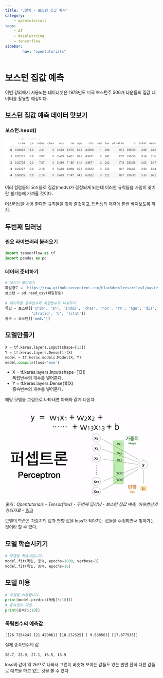```yaml
---
title: "3일차 - 보스턴 집값 예측"
category:
    - opentutorials
tags:
    - AI
    - deeplearning
    - tensorflow
sidebar:
        nav: "opentutorials"
---
```



# 보스턴 집값 예측

이번 강의에서 사용되는 데이터셋은 1978년도 미국 보스턴주 506개 타운들의 집값 데이터를 활용할 예정이다.

## 보스턴 집값 예측 데이터 맛보기

### 보스턴.head()

![/assets/img/20200824/Untitled.png](/assets/img/20200824/Untitled.png)

여러 컬럼들의 요소들로 집값(medv)가 결정되게 되는데 이러한 규칙들을 사람이 찾기란 불가능에 가까울 것이다.  
  
머신러닝을 사용 한다면 규칙들을 찾아 줄것이고, 딥러닝의 매력에 한번 빠져보도록 하자.

## 두번째 딥러닝

### 필요 라이브러리 불러오기

```python
import tensorflow as tf
import pandas as pd
```

### 데이터 준비하기

```python
# 데이터 불러오기
파일경로 = 'https://raw.githubusercontent.com/blackdew/tensorflow1/master/csv/boston.csv'
보스턴 = pd.read_csv(파일경로)

# 데이터를 종속변수와 독립변수로 나눠주기
독립 = 보스턴[['crim', 'zn', 'indus', 'chas', 'nox', 'rm', 'age', 'dis', 'rad', 'tax',
            'ptratio', 'b', 'lstat']]
종속 = 보스턴[['medv']]
```

## 모델만들기

```python
X = tf.keras.layers.Input(shape=[13])
Y = tf.keras.layers.Dense(1)(X)
model = tf.keras.models.Model(X, Y)
model.compile(loss='mse')
```

- X = tf.keras.layers.Input(shape=[13])  
독립변수의 개수를 넣어준다.  
- Y = tf.keras.layers.Dense(1)(X)  
종속변수의 개수를 넣어준다.  

해당 모델을 그림으로 나타내면 아래와 같게 나온다.  

![/assets/img/20200824/Untitled%201.png](/assets/img/20200824/Untitled%201.png)

*출처 : Opentutorials - Tensorflow1 - 두번째 딥러닝 - 보스턴 집값 예측, 이숙번님의 강의자료 - [링크](https://opentutorials.org/module/4966/28976)*

모델의 학습은 가중치의 값과 편향 값을 loss가 작아지는 값들을 수정하면서 찾아가는 것이라 할 수 있다.  

## 모델 학습시키기

```python
# 모델을 학습시킵니다. 
model.fit(독립, 종속, epochs=1000, verbose=0)
model.fit(독립, 종속, epochs=10)
```

## 모델 이용

```python
# 모델을 이용합니다. 
print(model.predict(독립[5:10]))
# 종속변수 확인
print(종속[5:10])
```

### 독립변수의 예측값

`[[26.725424] [21.420061] [18.252525] [ 9.580503] [17.877533]]`  
  
실제 종속변수의 값  
  
`28.7, 22.9, 27.1, 16.5, 18.9`  
  
loss의 값이 약 26으로 나와서 그런지 비슷해 보이는 값들도 있는 반면 전혀 다른 값들로 예측을 하고 있는 것을 볼 수 있다.